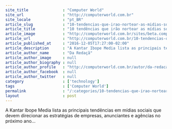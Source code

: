 ```yaml
---
site_title               : "Computer World"
site_url                 : "http://computerworld.com.br"
site_locale              : "pt_BR"
article_slug             : "10-tendencias-que-irao-nortear-as-midias-sociais-em-2017"
article_title            : "10 tendências que irão nortear as mídias sociais em 2017"
article_image            : "http://computerworld.com.br/sites/beta.computerworld.com.br/files/news_articles/midias_socais.jpg"
article_url              : "http://computerworld.com.br/10-tendencias-que-irao-nortear-midias-sociais-em-2017"
article_published_at     : "2016-12-05T17:27:00-02:00"
article_description      : "A Kantar Ibope Media lista as principais tendências em mídias sociais que devem direcionar as estratégias de empresas, anunciantes e agências no próximo ano..."
article_author_name      : "Da Redaçã"
article_author_image     : null
article_author_biography : null
article_author_profile   : "http://computerworld.com.br/autor/da-redacao"
article_author_facebook  : null
article_author_twitter   : null
category                 : ['technology']
tags                     : ['Computer World']
permalink                : "/:categories/10-tendencias-que-irao-nortear-as-midias-sociais-em-2017/"
layout                   : post
---
```


A Kantar Ibope Media lista as principais tendências em mídias sociais que devem direcionar as estratégias de empresas, anunciantes e agências no próximo ano...
